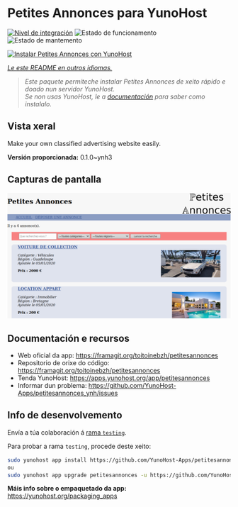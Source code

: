 <!--
NOTA: Este README foi creado automáticamente por <https://github.com/YunoHost/apps/tree/master/tools/readme_generator>
NON debe editarse manualmente.
-->

# Petites Annonces para YunoHost

[![Nivel de integración](https://dash.yunohost.org/integration/petitesannonces.svg)](https://dash.yunohost.org/appci/app/petitesannonces) ![Estado de funcionamento](https://ci-apps.yunohost.org/ci/badges/petitesannonces.status.svg) ![Estado de mantemento](https://ci-apps.yunohost.org/ci/badges/petitesannonces.maintain.svg)

[![Instalar Petites Annonces con YunoHost](https://install-app.yunohost.org/install-with-yunohost.svg)](https://install-app.yunohost.org/?app=petitesannonces)

*[Le este README en outros idiomas.](./ALL_README.md)*

> *Este paquete permíteche instalar Petites Annonces de xeito rápido e doado nun servidor YunoHost.*  
> *Se non usas YunoHost, le a [documentación](https://yunohost.org/install) para saber como instalalo.*

## Vista xeral

Make your own classified advertising website easily.

**Versión proporcionada:** 0.1.0~ynh3

## Capturas de pantalla

![Captura de pantalla de Petites Annonces](./doc/screenshots/demo.png)

## Documentación e recursos

- Web oficial da app: <https://framagit.org/toitoinebzh/petitesannonces>
- Repositorio de orixe do código: <https://framagit.org/toitoinebzh/petitesannonces>
- Tenda YunoHost: <https://apps.yunohost.org/app/petitesannonces>
- Informar dun problema: <https://github.com/YunoHost-Apps/petitesannonces_ynh/issues>

## Info de desenvolvemento

Envía a túa colaboración á [rama `testing`](https://github.com/YunoHost-Apps/petitesannonces_ynh/tree/testing).

Para probar a rama `testing`, procede deste xeito:

```bash
sudo yunohost app install https://github.com/YunoHost-Apps/petitesannonces_ynh/tree/testing --debug
ou
sudo yunohost app upgrade petitesannonces -u https://github.com/YunoHost-Apps/petitesannonces_ynh/tree/testing --debug
```

**Máis info sobre o empaquetado da app:** <https://yunohost.org/packaging_apps>
